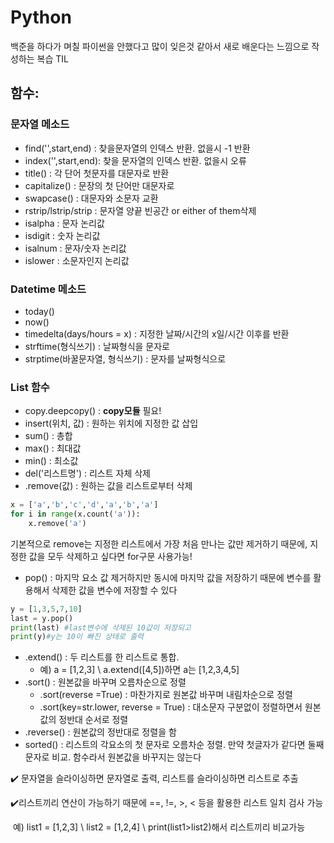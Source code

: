 # Python

백준을 하다가 며칠 파이썬을 안했다고 많이 잊은것 같아서 새로 배운다는 느낌으로 작성하는 복습 TIL

## 함수:

### 문자열 메소드

- find('',start,end) : 찾을문자열의 인덱스 반환. 없을시 -1 반환
- index('',start,end): 찾을 문자열의 인덱스 반환. 없을시 오류
- title() : 각 단어 첫문자를 대문자로 반환
- capitalize() : 문장의 첫 단어만 대문자로
- swapcase() : 대문자와 소문자 교환
- rstrip/lstrip/strip : 문자열 양끝 빈공간 or either of them삭제
- isalpha : 문자 논리값
- isdigit : 숫자 논리값
- isalnum : 문자/숫자 논리값
- islower : 소문자인지 논리값



### Datetime 메소드

- today()
- now()
- timedelta(days/hours = x) : 지정한 날짜/시간의 x일/시간 이후를 반환
- strftime(형식쓰기) : 날짜형식을 문자로
- strptime(바꿀문자열, 형식쓰기) : 문자를 날짜형식으로



### List 함수

- copy.deepcopy() : __copy모듈__ 필요!
- insert(위치, 값) : 원하는 위치에 지정한 값 삽입
- sum() : 총합
- max() : 최대값
- min() : 최소값
- del('리스트명') : 리스트 자체 삭제
- .remove(값) : 원하는 값을 리스트로부터 삭제

```python
x = ['a','b','c','d','a','b','a']
for i in range(x.count('a')):
    x.remove('a') 
```

기본적으로 remove는 지정한 리스트에서 가장 처음 만나는 값만 제거하기 때문에, 지정한 값을 모두 삭제하고 싶다면 for구문 사용가능!

- pop() : 마지막 요소 값 제거하지만 동시에 마지막 값을 저장하기 때문에 변수를 활용해서 삭제한 값을 변수에 저장할 수 있다

```python
y = [1,3,5,7,10]
last = y.pop()
print(last) #last변수에 삭제된 10값이 저장되고
print(y)#y는 10이 빠진 상태로 출력
```



- .extend() : 두 리스트를 한 리스트로 통합.
  - 예) a = [1,2,3] \ a.extend([4,5])하면  a는 [1,2,3,4,5]
- .sort() : 원본값을 바꾸며 오름차순으로 정렬
  - .sort(reverse =True) : 마찬가지로 원본값 바꾸며 내림차순으로 정렬
  - .sort(key=str.lower, reverse = True) : 대소문자 구분없이 정렬하면서 원본값의 정반대 순서로 정렬
- .reverse() : 원본값의 정반대로 정렬을 함
- sorted() : 리스트의 각요소의 첫 문자로 오름차순 정렬. 만약 첫글자가 같다면 둘째 문자로 비교. 함수라서 원본값을 바꾸지는 않는다

:heavy_check_mark: 문자열을 슬라이싱하면 문자열로 출력, 리스트를 슬라이싱하면 리스트로 추출

:heavy_check_mark:리스트끼리 연산이 가능하기 때문에 ==, !=, >, < 등을 활용한 리스트 일치 검사 가능

​	예) list1 = [1,2,3] \ list2 = [1,2,4] \ print(list1>list2)해서 리스트끼리 비교가능


